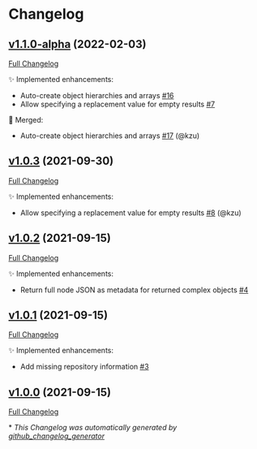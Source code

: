 # Changelog

## [v1.1.0-alpha](https://github.com/devlooped/json/tree/v1.1.0-alpha) (2022-02-03)

[Full Changelog](https://github.com/devlooped/json/compare/v1.0.3...v1.1.0-alpha)

:sparkles: Implemented enhancements:

- Auto-create object hierarchies and arrays [\#16](https://github.com/devlooped/json/issues/16)
- Allow specifying a replacement value for empty results [\#7](https://github.com/devlooped/json/issues/7)

:twisted_rightwards_arrows: Merged:

- Auto-create object hierarchies and arrays [\#17](https://github.com/devlooped/json/pull/17) (@kzu)

## [v1.0.3](https://github.com/devlooped/json/tree/v1.0.3) (2021-09-30)

[Full Changelog](https://github.com/devlooped/json/compare/v1.0.2...v1.0.3)

:sparkles: Implemented enhancements:

- Allow specifying a replacement value for empty results [\#8](https://github.com/devlooped/json/pull/8) (@kzu)

## [v1.0.2](https://github.com/devlooped/json/tree/v1.0.2) (2021-09-15)

[Full Changelog](https://github.com/devlooped/json/compare/v1.0.1...v1.0.2)

:sparkles: Implemented enhancements:

- Return full node JSON as metadata for returned complex objects [\#4](https://github.com/devlooped/json/issues/4)

## [v1.0.1](https://github.com/devlooped/json/tree/v1.0.1) (2021-09-15)

[Full Changelog](https://github.com/devlooped/json/compare/v1.0.0...v1.0.1)

:sparkles: Implemented enhancements:

- Add missing repository information [\#3](https://github.com/devlooped/json/issues/3)

## [v1.0.0](https://github.com/devlooped/json/tree/v1.0.0) (2021-09-15)

[Full Changelog](https://github.com/devlooped/json/compare/12e1a266ac3c49826b58e2d02935cfb6c87e1ae1...v1.0.0)



\* *This Changelog was automatically generated by [github_changelog_generator](https://github.com/github-changelog-generator/github-changelog-generator)*

